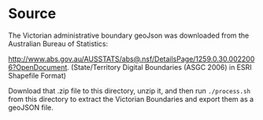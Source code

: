 # Source

The Victorian administrative boundary geoJson was downloaded from the Australian Bureau of Statistics:

http://www.abs.gov.au/AUSSTATS/abs@.nsf/DetailsPage/1259.0.30.0022006?OpenDocument.
(State/Territory Digital Boundaries (ASGC 2006) in ESRI Shapefile Format)

Download that .zip file to this directory, unzip it, and then run `./process.sh` from this directory to
extract the Victorian Boundaries and export them as a geoJSON file.
